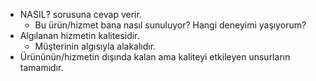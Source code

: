 - NASIL? sorusuna cevap verir.
	- Bu ürün/hizmet bana nasıl sunuluyor? Hangi deneyimi yaşıyorum?
- Algılanan hizmetin kalitesidir.
	- Müşterinin algısıyla alakalıdır.
- Ürününün/hizmetin dışında kalan ama kaliteyi etkileyen unsurların tamamıdır.
